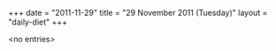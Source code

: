 +++
date = "2011-11-29"
title = "29 November 2011 (Tuesday)"
layout = "daily-diet"
+++

\<no entries\>